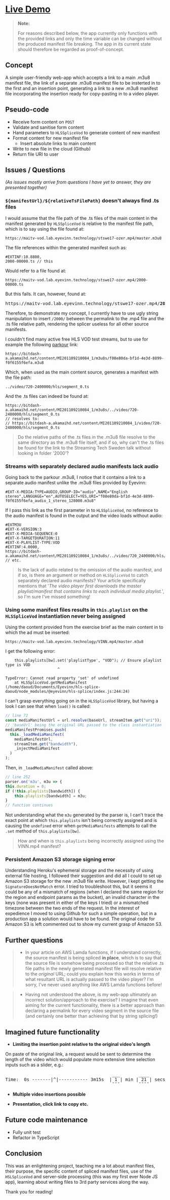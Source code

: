 # [Live Demo](https://guarded-eyrie-72660.herokuapp.com/)

> **Note:**
>
> For reasons described below, the app currently only functions with the provided links and only the time variable can be changed without the produced manifest file breaking. The app in its current state should therefore be regarded as proof-of-concept.

## Concept

A simple user-friendly web-app which accepts a link to a main .m3u8 manifest file, the link of a separate .m3u8 manifest file to be insterted in to the first and an insertion point, generating a link to a new .m3u8 manifest file incorporating the insertion ready for copy-pasting in to a video player.

## Pseudo-code

- Receive form content on `POST`
- Validate and sanitise form content
- Hand parameters to `HLSSpliceVod` to generate content of new manifest
- Format content for new manifest file
  - Insert absolute links to main content
- Write to new file in the cloud (Github)
- Return file URI to user

## Issues / Questions

_(As issues mostly arrive from questions I have yet to answer, they are presented together)_

### `${manifestUrl}/${relativeTsFilePath}` doesn't always find .ts files

I would assume that the file path of the .ts files of the main content in the manifest generated by `HLSSpliceVod` is relative to the manifest file path, which is to say using the file found at:

```
https://maitv-vod.lab.eyevinn.technology/stswe17-ozer.mp4/master.m3u8
```

The file references within the generated manifest such as:

```
#EXTINF:10.8800,
2000-00000.ts // this
```

Would refer to a file found at:

```
https://maitv-vod.lab.eyevinn.technology/stswe17-ozer.mp4/2000-00000.ts
```

But this fails. It can, however, found at:

<pre>
https://maitv-vod.lab.eyevinn.technology/stswe17-ozer.mp4/<b>2000</b>/2000-00000.ts
</pre>

Therefore, to demonstrate my concept, I currently have to use ugly string manipulation to insert `/2000/` between the permalink to the .mp4 file and the .ts file relative path, rendering the splicer useless for all other source manifests.

I couldn't find many active free HLS VOD test streams, but to use for example the following [parkour](https://bitdash-a.akamaihd.net/content/MI201109210084_1/m3u8s/f08e80da-bf1d-4e3d-8899-f0f6155f6efa.m3u8) link:

```
https://bitdash-a.akamaihd.net/content/MI201109210084_1/m3u8s/f08e80da-bf1d-4e3d-8899-f0f6155f6efa.m3u8
```

Which, when used as the main content source, generates a manifest with the file path:

```
../video/720-2400000/hls/segment_0.ts
```

And the .ts files can indeed be found at:

```
https://bitdash-a.akamaihd.net/content/MI201109210084_1/m3u8s/../video/720-2400000/hls/segment_0.ts
// resolves to:
// https://bitdash-a.akamaihd.net/content/MI201109210084_1/video/720-2400000/hls/segment_0.ts
```

> Do the relative paths of the .ts files in the .m3u8 file resolve to the same directory as the .m3u8 file itself, and if so, why can't the .ts files be found for the link to the Streaming Tech Sweden talk without looking in folder '2000'?

### Streams with separately declared audio manifests lack audio

Going back to the parkour .m3u8, I notice that it contains a link to a separate audio manifest unlike the .m3u8 files provided by Eyevinn:

```
#EXT-X-MEDIA:TYPE=AUDIO,GROUP-ID="audio",NAME="English stereo",LANGUAGE="en",AUTOSELECT=YES,URI="f08e80da-bf1d-4e3d-8899-f0f6155f6efa_audio_1_stereo_128000.m3u8"
```

If I pass this link as the first parameter in to `HLSSpliceVod`, no reference to the audio manifest is found in the output and the video loads without audio:

```
#EXTM3U
#EXT-X-VERSION:3
#EXT-X-MEDIA-SEQUENCE:0
#EXT-X-TARGETDURATION:11
#EXT-X-PLAYLIST-TYPE:VOD
#EXTINF:4.0000,
https://bitdash-a.akamaihd.net/content/MI201109210084_1/m3u8s/../video/720_2400000/hls/segment_0.ts
// etc.
```

> Is the lack of audio related to the omission of the audio manifest, and if so, is there an argument or method on `HLSSpliceVod` to catch separately declared audio manifests? Your article specifically mentions that '_The video player first downloads the master playlist/manifest that contains links to each individual media playlist._', so I'm sure I've missed something!

### Using some manifest files results in `this.playlist` on the `HLSSpliceVod` instantiation never being assigned

Using the content provided from the exercise brief as the main content in to which the ad must be inserted:

```
https://maitv-vod.lab.eyevinn.technology/VINN.mp4/master.m3u8
```

I get the following error:

```
    this.playlists[bw].set('playlistType', "VOD"); // Ensure playlist type is VOD
                       ^

TypeError: Cannot read property 'set' of undefined
    at HLSSpliceVod.getMediaManifest (/home/daoud/Documents/Eyevinn/hls-splice-daoud/node_modules/@eyevinn/hls-splice/index.js:244:24)
```

I can't grasp everything going on in the `HLSSpliceVod` library, but having a look I can see that when `load()` is called:

```js
// line 72
const mediaManifestUrl = url.resolve(baseUrl, streamItem.get("uri"));
// 'baseUrl' being the original URL passed to the class instantiation
mediaManifestPromises.push(
  this._loadMediaManifest(
    mediaManifestUrl,
    streamItem.get("bandwidth"),
    _injectMediaManifest
  )
);
```

Then, in `_loadMediaManifest` called above:

```js
// line 252
parser.on('m3u', m3u => {
this.duration = 0;
if (!this.playlists[bandwidth]) {
    this.playlists[bandwidth] = m3u;
}
// function continues
```

Not understanding what the `m3u` generated by the parser is, I can't trace the exact point at which `this.playlists` isn't being correctly assigned and is causing the `undefined` error when `getMediaManifests` attempts to call the `.set` method of `this.playlists[bw]`.

> How and when is `this.playlists` being incorrectly assigned using the VINN.mp4 manifest?

### Persistent Amazon S3 storage signing error

Understanding Heroku's ephemeral storage and the necessity of using external file hosting, I followed their suggestion and did all I could to set up Amazon S3 storage for the new .m3u8 file write. However, I kept getting the `SignatureDoesNotMatch` error. I tried to troubleshoot this, but it seems it could be any of a mismatch of regions (when I declared the same region for the region and endpoint params as the bucket), an invalid character in the keys (none was present in either of the keys I tried) or a mismatched timezone between the two ends of the request. In the interest of expedience I moved to using Github for such a simple operation, but in a production app a solution would have to be found. The original code for Amazon S3 is left commented out to show my current grasp of Amazon S3.

## Further questions

> - In your article on AWS Lamda functions, if I understand correctly, the source manifest is being spliced **in place**, which is to say that the source file is somehow being processed so that the relative .ts file paths in the newly generated manifest file will resolve relative to the _original_ URL; could you explain how this works in terms of what resultant URL is actually passed to the video player? I'm sorry, I've never used anything like AWS Lamda functions before!

> - Having not understood the above, is my web-app ultimately an incorrect solution/approach to the exercise? I imagine that even aiming for the current functionality, there is a better approach than declaring a permalink for every video segment in the source file (and certainly one better than achieving that by string splicing!)

## Imagined future functionality

- **Limiting the insertion point relative to the original video's length**

On paste of the original link, a request would be sent to determine the length of the video which would populate more extensive time selection inputs such as a slider, e.g.:

<pre>
                                        ___       ____
Time:  0s -------|^|----------- 3m15s  | 1 | min | 21 | secs  [ ] At start [ ] At end
                                        ¯¯¯       ¯¯¯¯
</pre>

- **Multiple video insertions possible**

- **Presentation, click link to copy etc.**

## Future code maintenance

- Fully unit test
- Refactor in TypeScript

## Conclusion

This was an enlightening project, teaching me a lot about manifest files, their purpose, the specific content of spliced manifest files, use of the `HSLSpliceVod` and server-side processing (this was my first ever Node JS app), learning about writing files to 3rd party services along the way.

Thank you for reading!
